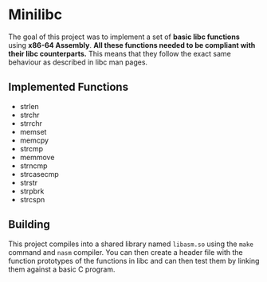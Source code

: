 # Minilibc

The goal of this project was to implement a set of **basic libc functions** using **x86-64 Assembly**.
**All these functions needed to be compliant with their libc counterparts.** This means that they follow the exact same behaviour as described in libc man pages.

## Implemented Functions

- strlen
- strchr
- strrchr
- memset
- memcpy
- strcmp
- memmove
- strncmp
- strcasecmp
- strstr
- strpbrk
- strcspn

## Building

This project compiles into a shared library named ```libasm.so``` using the ```make``` command and ```nasm``` compiler. You can then create a header file with the function prototypes of the functions in libc and can then test them by linking them against a basic C program.

